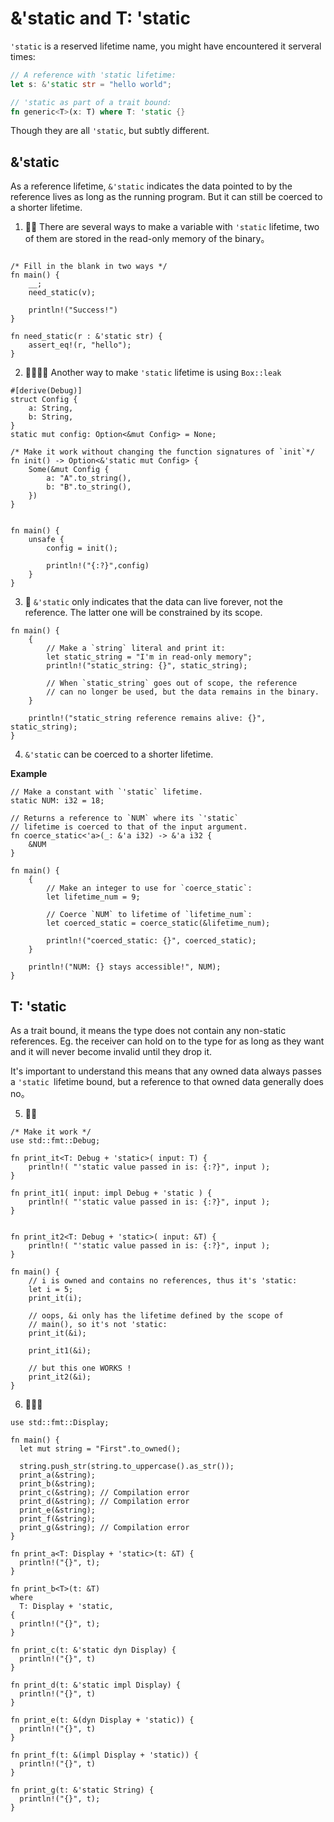 # &'static and T: 'static

`'static` is a reserved lifetime name, you might have encountered it serveral times:

```rust
// A reference with 'static lifetime:
let s: &'static str = "hello world";

// 'static as part of a trait bound:
fn generic<T>(x: T) where T: 'static {}
```

Though they are all `'static`, but subtly different.

## &'static

As a reference lifetime, `&'static` indicates the data pointed to by the reference lives as long as the running program. But it can still be coerced to a shorter lifetime.

1. 🌟🌟 There are several ways to make a variable with `'static` lifetime, two of them are stored in the read-only memory of the binary。

```rust,editable

/* Fill in the blank in two ways */
fn main() {
    __;
    need_static(v);

    println!("Success!")
}

fn need_static(r : &'static str) {
    assert_eq!(r, "hello");
}
```

2. 🌟🌟🌟🌟 Another way to make `'static` lifetime is using `Box::leak`

```rust,editable
#[derive(Debug)]
struct Config {
    a: String,
    b: String,
}
static mut config: Option<&mut Config> = None;

/* Make it work without changing the function signatures of `init`*/
fn init() -> Option<&'static mut Config> {
    Some(&mut Config {
        a: "A".to_string(),
        b: "B".to_string(),
    })
}


fn main() {
    unsafe {
        config = init();

        println!("{:?}",config)
    }
}
```

3. 🌟 `&'static` only indicates that the data can live forever, not the reference. The latter one will be constrained by its scope.

```rust,editable
fn main() {
    {
        // Make a `string` literal and print it:
        let static_string = "I'm in read-only memory";
        println!("static_string: {}", static_string);

        // When `static_string` goes out of scope, the reference
        // can no longer be used, but the data remains in the binary.
    }

    println!("static_string reference remains alive: {}", static_string);
}
```

4. `&'static` can be coerced to a shorter lifetime.

**Example**

```rust,editable
// Make a constant with `'static` lifetime.
static NUM: i32 = 18;

// Returns a reference to `NUM` where its `'static`
// lifetime is coerced to that of the input argument.
fn coerce_static<'a>(_: &'a i32) -> &'a i32 {
    &NUM
}

fn main() {
    {
        // Make an integer to use for `coerce_static`:
        let lifetime_num = 9;

        // Coerce `NUM` to lifetime of `lifetime_num`:
        let coerced_static = coerce_static(&lifetime_num);

        println!("coerced_static: {}", coerced_static);
    }

    println!("NUM: {} stays accessible!", NUM);
}
```

## T: 'static

As a trait bound, it means the type does not contain any non-static references. Eg. the receiver can hold on to the type for as long as they want and it will never become invalid until they drop it.

It's important to understand this means that any owned data always passes a `'static `lifetime bound, but a reference to that owned data generally does no。

5. 🌟🌟

```rust,editable
/* Make it work */
use std::fmt::Debug;

fn print_it<T: Debug + 'static>( input: T) {
    println!( "'static value passed in is: {:?}", input );
}

fn print_it1( input: impl Debug + 'static ) {
    println!( "'static value passed in is: {:?}", input );
}


fn print_it2<T: Debug + 'static>( input: &T) {
    println!( "'static value passed in is: {:?}", input );
}

fn main() {
    // i is owned and contains no references, thus it's 'static:
    let i = 5;
    print_it(i);

    // oops, &i only has the lifetime defined by the scope of
    // main(), so it's not 'static:
    print_it(&i);

    print_it1(&i);

    // but this one WORKS !
    print_it2(&i);
}
```

6. 🌟🌟🌟

```rust,editable
use std::fmt::Display;

fn main() {
  let mut string = "First".to_owned();

  string.push_str(string.to_uppercase().as_str());
  print_a(&string);
  print_b(&string);
  print_c(&string); // Compilation error
  print_d(&string); // Compilation error
  print_e(&string);
  print_f(&string);
  print_g(&string); // Compilation error
}

fn print_a<T: Display + 'static>(t: &T) {
  println!("{}", t);
}

fn print_b<T>(t: &T)
where
  T: Display + 'static,
{
  println!("{}", t);
}

fn print_c(t: &'static dyn Display) {
  println!("{}", t)
}

fn print_d(t: &'static impl Display) {
  println!("{}", t)
}

fn print_e(t: &(dyn Display + 'static)) {
  println!("{}", t)
}

fn print_f(t: &(impl Display + 'static)) {
  println!("{}", t)
}

fn print_g(t: &'static String) {
  println!("{}", t);
}
```

